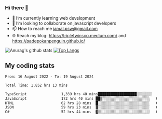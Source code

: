 ### Hi there 👋

<!--
**padepokanpenguin/padepokanpenguin** is a ✨ _special_ ✨ repository because its `README.md` (this file) appears on your GitHub profile.
-->

- 🌱 I’m currently learning  web development
- 👯 I’m looking to collaborate on javascript developers
- 📫 How to reach me jamal.psw@gmail.com
- 🌐 Reach my blog:
   https://tripletwinsco.medium.com/ and
   https://padepokanpenguin.github.io/

![Anurag's github stats](https://github-readme-stats.vercel.app/api?username=padepokanpenguin&count_private=true&disable_animations=false&show_icons=true&theme=default)
[![Top Langs](https://github-readme-stats.vercel.app/api/top-langs/?username=padepokanpenguin&theme=default&layout=compact)](https://github.com/padepokanpenguin)

## My coding stats

<!--START_SECTION:waka-->

```txt
From: 16 August 2022 - To: 19 August 2024

Total Time: 1,852 hrs 13 mins

TypeScript                1,339 hrs 40 mins██████████████████░░░░░░░   72.33 %
JavaScript                172 hrs 40 mins ██▒░░░░░░░░░░░░░░░░░░░░░░   09.32 %
HTML                      62 hrs 28 mins  █░░░░░░░░░░░░░░░░░░░░░░░░   03.37 %
JSON                      59 hrs 23 mins  ▓░░░░░░░░░░░░░░░░░░░░░░░░   03.21 %
C#                        52 hrs 44 mins  ▓░░░░░░░░░░░░░░░░░░░░░░░░   02.85 %
```

<!--END_SECTION:waka-->


